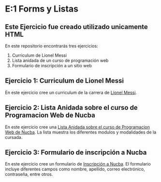 # E:1 Forms y Listas
## Este Ejercicio fue creado utilizado unicamente HTML 


En este repositorio encontrarás tres ejercicios:

1. Curriculum de Lionel Messi
2. Lista anidada de un curso de programación web
3. Formulario de inscripción a un sitio web


## Ejercicio 1: Curriculum de Lionel Messi

En este ejercicio cree un curriculum de la carrera de [Lionel Messi](https://github.com/faustodesojo/Form-y-Listas/new/main?readme=1#ejercicio1.html). 

## Ejercicio 2: Lista Anidada sobre el curso de Programacion Web de Nucba

En este ejercicio cree una [Lista Anidada sobre el curso de Programacion Web de Nucba](https://github.com/faustodesojo/Form-y-Listas/blob/main/Ejercicio2.html). La lista muestra los diferentes modulos y modalidades de la cursada.

## Ejercicio 3: Formulario de inscripción a Nucba

En este ejercicio cree un formulario de [Inscripción a Nucba](https://github.com/faustodesojo/Form-y-Listas/blob/main/Ejercicio3.html). El formulario incluye diferentes campos como nombre, apellido, correo electrónico, contraseña, entre otros.

